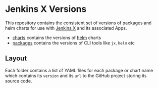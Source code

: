 # Jenkins X Versions

This repository  contains the consistent set of versions of packages and helm charts for use with [Jenkins X](https://jenkins-x.io/) and its associated Apps.

* [charts](charts) contains the versions of [helm](https://www.helm.sh/) charts
* [packages](packages) contains the versions of CLI tools like `jx`, `helm` etc


## Layout

Each folder contains a list of YAML files for each package or chart name which contains its `version` and its `url` to the GitHub project storing its source code.


